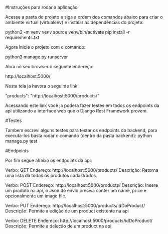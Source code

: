 #Instruções para rodar a aplicação

Acesse a pasta do projeto e siga a ordem dos comandos abaixo para criar o
ambiente virtual (virtualenv) e instalar as dependências do projeto:

python3 -m venv venv
source venv/bin/activate
pip install -r requirements.txt

Agora inicie o projeto com o comando:

python3 manage.py runserver

Abra no seu browser o seguinte endereço:

http://localhost:5000/

Nesta tela ja havera o seguinte link:

"products": "http://localhost:5000/products/"

Acessando este link você ja podera fazer testes em todos os endpoints
da api utilizando a interface web que o Django Rest Framework provem.

#Testes

Tambem escrevi alguns testes para testar os endpoints do backend, para executa-los
basta rodar o comando (dentro da pasta backend): python manage.py test

#Endpoints

Por fim segue abaixo os endpoints da api:

Verbo: GET
Endereço: http://localhost:5000/products/
Descrição: Retorna uma lista da todos os produtos cadastrados.

Verbo: POST
Endereço: http://localhost:5000/products/
Descrição: Insere um produto na api, o Json do envio precisa conter
um name, price e opcionalmente um image file.

Verbo: PUT
Endereço: http://localhost:5000/products/idDoProduct/
Descrição: Permite a edição de um product existente na api

Verbo: DELETE
Endereço: http://localhost:5000/products/idDoProduct/
Descrição: Permite a deleção de um product na api.
